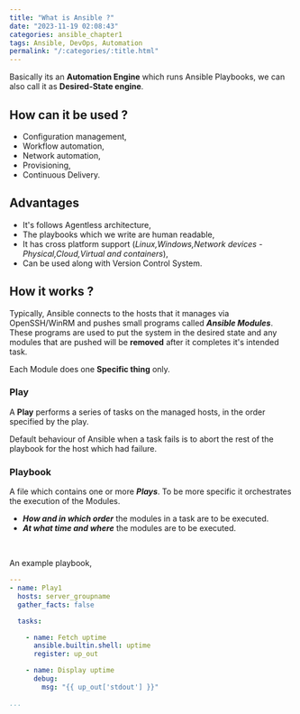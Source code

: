 ```yaml
---
title: "What is Ansible ?"
date: "2023-11-19 02:08:43"
categories: ansible_chapter1
tags: Ansible, DevOps, Automation
permalink: "/:categories/:title.html"
---
```


Basically its an **Automation Engine** which runs Ansible Playbooks, we can also call it as **Desired-State engine**.

## How can it be used ?

- Configuration management,
- Workflow automation,
- Network automation,
- Provisioning,
- Continuous Delivery.

## Advantages

- It's follows Agentless architecture,
- The playbooks which we write are human readable,
- It has cross platform support (*Linux,Windows,Network devices - Physical,Cloud,Virtual and containers*),
- Can be used along with Version Control System.

## How it works ?

Typically, Ansible connects to the hosts that it manages via OpenSSH/WinRM and pushes small programs called ***Ansible Modules***. These programs are used to put the system in the desired state and any modules that are pushed will be **removed** after it completes it's intended task.
<br>

Each Module does one **Specific thing** only.

### Play

A **Play** performs a series of tasks on the managed hosts, in the order specified by the play.

Default behaviour of Ansible when a task fails is to abort the rest of the playbook for the host which had failure.

### Playbook

A file which contains one or more ***Plays***. To be more specific it orchestrates the execution of the Modules.
<br>

- ***How and in which order*** the modules in a task are to be executed.
- ***At what time and where*** the modules are to be executed.
<br>

An example playbook,

```yaml
---
- name: Play1
  hosts: server_groupname
  gather_facts: false

  tasks:

    - name: Fetch uptime
      ansible.builtin.shell: uptime
      register: up_out

    - name: Display uptime
      debug:
        msg: "{{ up_out['stdout'] }}"

...
```
